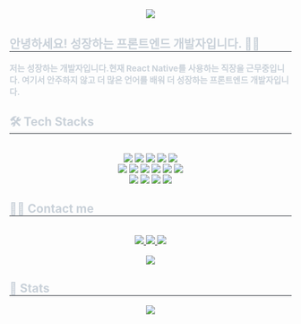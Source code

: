 <div align= "center">
    <img src="https://capsule-render.vercel.app/api?type=waving&color=gradient&height=180&text=Hello,%20World~&animation=fadeIn&fontColor=ffffff&fontSize=50" />
    </div>
    <div style="text-align: left;"> 
    <h2 style="border-bottom: 1px solid #21262d; color: #c9d1d9;"> 안녕하세요! 성장하는 프론트엔드 개발자입니다. 🙆‍♀️ </h2>  
    <div style="font-weight: 700; font-size: 15px; text-align: left; color: #c9d1d9;"> 저는 성장하는 개발자입니다.</li></li>현재 React Native를 사용하는 직장을 근무중입니다. </li></li></li>여기서 안주하지 않고 더 많은 언어를 배워 더 성장하는 프론트엔드 개발자입니다.</li> </div> 
    </div>
    <div style="text-align: left;">
    <h2 style="border-bottom: 1px solid #21262d; color: #c9d1d9;"> 🛠️ Tech Stacks </h2> <br> 
    <div  align= "center"> <img src="https://img.shields.io/badge/Bootstrap-7952B3?style=flat-square&logo=Bootstrap&logoColor=white">
          <img src="https://img.shields.io/badge/CSS3-1572B6?style=flat-square&logo=CSS3&logoColor=white">
          <img src="https://img.shields.io/badge/Expo-000020?style=flat-square&logo=Expo&logoColor=white">
          <img src="https://img.shields.io/badge/Github-181717?style=flat-square&logo=Github&logoColor=white">
          <img src="https://img.shields.io/badge/HTML5-E34F26?style=flat-square&logo=HTML5&logoColor=white">
          <br/><img src="https://img.shields.io/badge/jQuery-0769AD?style=flat-square&logo=jQuery&logoColor=white">
          <img src="https://img.shields.io/badge/Styled Component-FF3399?style=flat-square&logo">
          <img src="https://img.shields.io/badge/Javascript-F7DF1E?style=flat-square&logo=Javascript&logoColor=white">
          <img src="https://img.shields.io/badge/Netlify-00C7B7?style=flat-square&logo=Netlify&logoColor=white">
          <img src="https://img.shields.io/badge/Node.js-339933?style=flat-square&logo=Node.js&logoColor=white">
          <img src="https://img.shields.io/badge/React-61DAFB?style=flat-square&logo=React&logoColor=white">
          <br/><img src="https://img.shields.io/badge/ReactNative-61DAFB?style=flat-square&logo=React&logoColor=white">
          <img src="https://img.shields.io/badge/Redux-764ABC?style=flat-square&logo=Redux&logoColor=white">
          <img src="https://img.shields.io/badge/ReduxSaga-999999?style=flat-square&logo=ReduxSaga&logoColor=white">
          <img src="https://img.shields.io/badge/Slack-4A154B?style=flat-square&logo=Slack&logoColor=white">
          </div>
    </div>
    <div style="text-align: left;">
    <h2 style="border-bottom: 1px solid #21262d; color: #c9d1d9;"> 🧑‍💻 Contact me </h2> <br> 
    <div align= "center"> <a href=https://www.instagram.com/jsjs_ppark/> <img src="https://img.shields.io/badge/Instagram-E4405F?style=flat-square&logo=Instagram&logoColor=white&link=https://www.instagram.com/jsjs_ppark/"> </a>
         <a href=https://velog.io/@oask12> <img src="https://img.shields.io/badge/Velog-20C997?style=flat-square&logo=Velog&logoColor=white&link=https://velog.io/@oask12"> </a>
         <a href=mailto:junseok53@gamil.com> <img src="https://img.shields.io/badge/Gmail-EA4335?style=flat-square&logo=Gmail&logoColor=white&link=mailto:junseok53@gamil.com"> </a>
          </div>  <br> 
    <div align= "center"> <a href="https://hits.seeyoufarm.com"> <img src="https://hits.seeyoufarm.com/api/count/incr/badge.svg?url=https%3A%2F%2Fgithub.com%2Fjjunseokk%2F&count_bg=%23000000&title_bg=%23000000&icon=github.svg&icon_color=%23FFFFFF&title=GitHub&edge_flat=false"/></a>
       </div> 
    </div>
    <div style="text-align: left;"> 
    <h2 style="border-bottom: 1px solid #21262d; color: #c9d1d9;"> 🏅 Stats </h2> <div align= "center">  <img src="https://github-readme-stats.vercel.app/api/top-langs/?username=jjunseokk&layout=compact&bg_color=180,000000,&title_color=000000&text_color=000000"
          /> </div> 
    </div>
    
